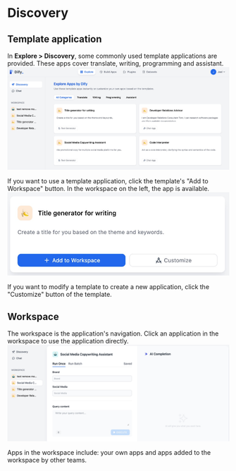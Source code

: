 # Discovery
## Template application
In **Explore > Discovery**, some commonly used template applications are provided. These apps cover translate, writing, programming and assistant.
![](./images/explore-app.jpg)

If you want to use a template application, click the template's "Add to Workspace" button. In the workspace on the left, the app is available.
![](./images/creat-customize-app.jpg)

If you want to modify a template to create a new application, click the "Customize" button of the template.

## Workspace
The workspace is the application's navigation. Click an application in the workspace to use the application directly.
![](./images/workspace.jpg)

Apps in the workspace include: your own apps and apps added to the workspace by other teams.